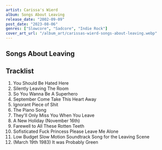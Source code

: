 ```yaml
---
artist: Carissa's Wierd
album: Songs About Leaving
release_date: "2002-09-09"
post_date: "2023-08-06"
genres: ["Slowcore", "Sadcore", "Indie Rock"]
cover_art_url: "/album_art/carissas-wierd-songs-about-leaving.webp"
---
```


## Songs About Leaving

## Tracklist
1. You Should Be Hated Here
2. Silently Leaving The Room
3. So You Wanna Be A Superhero
4. September Come Take This Heart Away
5. Ignorant Piece of Shit
6. The Piano Song
7. They'll Only Miss You When You Leave
8. A New Holiday (November 16th)
9. Farewell to All These Rotten Teeth
10. Sofisticated Fuck Princess Please Leave Me Alone
11. Low Budget Slow Motion Soundtrack Song for the Leaving Scene
12. (March 19th 1983) It was Probably Green
